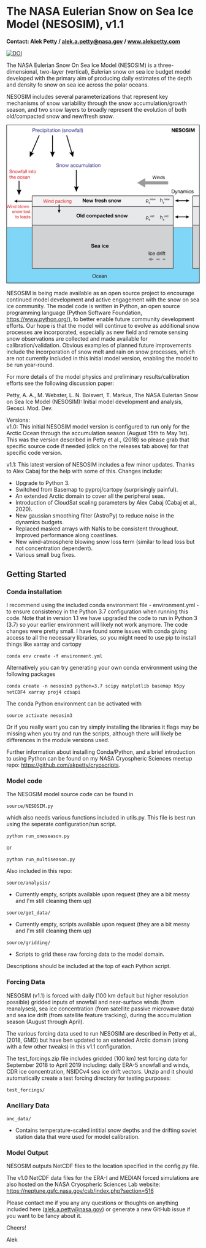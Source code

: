 # The NASA Eulerian Snow on Sea Ice Model (NESOSIM), v1.1
**Contact: Alek Petty / alek.a.petty@nasa.gov / www.alekpetty.com**

[![DOI](https://zenodo.org/badge/126360820.svg)](https://zenodo.org/badge/latestdoi/126360820)

The NASA Eulerian Snow On Sea Ice Model (NESOSIM) is a three-dimensional, two-layer (vertical), Eulerian snow on sea ice budget model developed with the primary aim of producing daily estimates of the depth and density fo snow on sea ice across the polar oceans.  

NESOSIM includes several parameterizations that represent key mechanisms of snow variability through the snow accumulation/growth season, and two snow layers to broadly represent the evolution of both old/compacted snow and new/fresh snow. 

![NESOSIM schematic](schematic.jpg?raw=true "NESOSIM v1 schematic")

NESOSIM is being made available as an open source project to encourage continued model development and active engagement with the snow on sea ice community. The model code is written in Python, an open source programming language (Python Software Foundation, https://www.python.org/), to better enable future community development efforts. Our hope is that the model will continue to evolve as additional snow processes are incorporated, especially as new field and remote sensing snow observations are collected and made available for calibration/validation. Obvious examples of planned future improvements include the incorporation of snow melt and rain on snow processes, which are not currently included in this initial model version, enabling the model to be run year-round.

For more details of the model physics and preliminary results/calibration efforts see the following discussion paper:

Petty, A. A., M. Webster, L. N. Boisvert, T. Markus, The NASA Eulerian Snow on Sea Ice Model (NESOSIM): Initial model development and analysis, Geosci. Mod. Dev.

Versions:   
 v1.0: This initial NESOSIM model version is configured to run only for the Arctic Ocean through the accumulation season (August 15th to May 1st). This was the version described in Petty et al., (2018) so please grab that specific source code if needed (click on the releases tab above) for that specific code version.    
 
 v1.1: This latest version of NESOSIM includes a few minor updates. Thanks to Alex Cabaj for the help with some of this. Changes include: 
  - Upgrade to Python 3.
  - Switched from Basemap to pyproj/cartopy (surprisingly painful).
  - An extended Arctic domain to cover all the peripheral seas.
  - Introduction of CloudSat scaling parameters by Alex Cabaj (Cabaj et al., 2020).
  - New gaussian smoothing filter (AstroPy) to reduce noise in the dynamics budgets. 
  - Replaced masked arrays with NaNs to be consistent throughout. Improved performance along coastlines. 
  - New wind-atmosphere blowing snow loss term (similar to lead loss but not concentration dependent).
  - Various small bug fixes.

## Getting Started

### Conda installation

I recommend using the included conda environment file - environment.yml - to ensure consistency in the Python 3.7 configuration when running this code. Note that in version 1.1 we have upgraded the code to run in Python 3 (3.7) so your earlier environment will likely not work anymore. The code changes were pretty small. I have found some issues with conda giving access to all the necessary libraries, so you might need to use pip to install things like xarray and cartopy

```
conda env create -f environment.yml
```

Alternatively you can try generating your own conda environment using the following packages

```
conda create -n nesosim3 python=3.7 scipy matplotlib basemap h5py netCDF4 xarray proj4 cdsapi

```
The conda Python environment can be activated with 

```
source activate nesosim3
```

Or if you really want you can try simply installing the libraries it flags may be missing when you try and run the scripts, although there will likely be differences in the module versions used. 

Further information about installing Conda/Python, and a brief introduction to using Python can be found on my NASA Cryospheric Sciences meetup repo: https://github.com/akpetty/cryoscripts.

### Model code

The NESOSIM model source code can be found in 

```
source/NESOSIM.py
```
which also needs various functions included in utils.py. This file is best run using the seperate configuration/run script.

```
python run_oneseason.py
```
or 
```
python run_multiseason.py
```

Also included in this repo:
```
source/analysis/
```
- Currently empty, scripts available upon request (they are a bit messy and I'm still cleaning them up)

```
source/get_data/
```
 - Currently empty, scripts available upon request (they are a bit messy and I'm still cleaning them up)

```
source/gridding/
```
- Scripts to grid these raw forcing data to the model domain.

Descriptions should be included at the top of each Python script. 

### Forcing Data

NESOSIM (v1.1) is forced with daily (100 km default but higher resolution possible) gridded inputs of snowfall and near-surface winds (from reanalyses), sea ice concentration (from satellite passive microwave data) and sea ice drift (from satellite feature tracking), during the accumulation season (August through April).  

The various forcing data used to run NESOSIM are described in Petty et al., (2018, GMD) but have ben updated to an extended Arctic domain (along with a few other tweaks) in this v1.1 configuration.

The test_forcings.zip file includes gridded (100 km) test forcing data for September 2018 to April 2019 including: daily ERA-5 snowfall and winds, CDR ice concentration, NSIDCv4 sea ice drift vectors. Unzip and it should automatically create a test forcing directory for testing purposes:

```
test_forcings/
```

### Ancillary Data

```
anc_data/
```
- Contains temperature-scaled intitial snow depths and the drifting soviet station data that were used for model calibration.

### Model Output

NESOSIM outputs NetCDF files to the location specified in the config.py file.

The v1.0 NetCDF data files for the ERA-I and MEDIAN forced simulations are also hosted on the NASA Cryospheric Sciences Lab website: https://neptune.gsfc.nasa.gov/csb/index.php?section=516

Please contact me if you any any questions or thoughts on anything included here (alek.a.petty@nasa.gov) or generate a new GitHub issue if you want to be fancy about it. 

Cheers!

Alek



